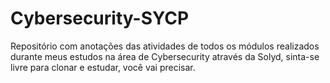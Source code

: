 # Cybersecurity-SYCP
Repositório com anotações das atividades de todos os módulos realizados durante meus estudos na área de Cybersecurity através da Solyd, sinta-se livre para clonar e estudar, você vai precisar.
